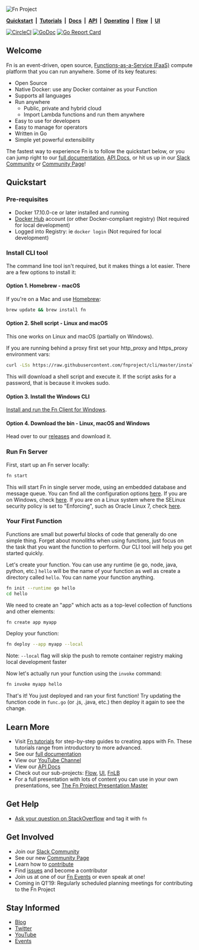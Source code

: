 <a id="top"></a>
![Fn Project](http://fnproject.io/images/fn-300x125.png)

**[Quickstart](https://github.com/fnproject/fn#quickstart)&nbsp; | &nbsp;[Tutorials](https://fnproject.io/tutorials)&nbsp; |  &nbsp;[Docs](https://github.com/fnproject/docs)&nbsp; | &nbsp;[API](http://petstore.swagger.io/?url=https://raw.githubusercontent.com/fnproject/fn/master/docs/swagger_v2.yml)&nbsp; | &nbsp;[Operating](https://github.com/fnproject/docs/blob/master/fn/README.md#for-operators)&nbsp; | &nbsp;[Flow](https://github.com/fnproject/flow)&nbsp; | &nbsp;[UI](https://github.com/fnproject/ui)**

[![CircleCI](https://circleci.com/gh/fnproject/fn.svg?style=svg&circle-token=6a62ac329bc5b68b484157fbe88df7612ffd9ea0)](https://circleci.com/gh/fnproject/fn) [![GoDoc](https://godoc.org/github.com/fnproject/fn?status.svg)](https://godoc.org/github.com/fnproject/fn)
[![Go Report Card](https://goreportcard.com/badge/github.com/fnproject/fn)](https://goreportcard.com/report/github.com/fnproject/fn)

## Welcome
Fn is an event-driven, open source, [Functions-as-a-Service (FaaS)](https://github.com/fnproject/docs/blob/master/fn/general/introduction.md) compute platform that you can run anywhere. Some of its key features:

* Open Source
* Native Docker: use any Docker container as your Function
* Supports all languages
* Run anywhere
  * Public, private and hybrid cloud
  * Import Lambda functions and run them anywhere
* Easy to use for developers
* Easy to manage for operators
* Written in Go
* Simple yet powerful extensibility

The fastest way to experience Fn is to follow the quickstart below, or you can jump right to our [full documentation](https://github.com/fnproject/docs), [API Docs](http://petstore.swagger.io/?url=https://raw.githubusercontent.com/fnproject/fn/master/docs/swagger_v2.yml), or hit us up in our [Slack Community](http://slack.fnproject.io) or [Community Page](https://github.com/fnproject/docs/blob/master/COMMUNITY.md)!


## Quickstart

### Pre-requisites

* Docker 17.10.0-ce or later installed and running
* [Docker Hub](https://hub.docker.com/) account (or other Docker-compliant registry) (Not required for local development)
* Logged into Registry: ie `docker login` (Not required for local development)

### Install CLI tool

The command line tool isn't required, but it makes things a lot easier. There are a few options to install it:

#### Option 1. Homebrew - macOS

If you're on a Mac and use [Homebrew](https://brew.sh/):

```sh
brew update && brew install fn
```

#### Option 2. Shell script - Linux and macOS

This one works on Linux and macOS (partially on Windows).

If you are running behind a proxy first set your http_proxy and https_proxy environment vars:

```sh
curl -LSs https://raw.githubusercontent.com/fnproject/cli/master/install | sh
```

This will download a shell script and execute it. If the script asks for a password, that is because it invokes sudo.

#### Option 3. Install the Windows CLI
[Install and run the Fn Client for Windows](https://github.com/fnproject/docs/blob/master/fn/develop/running-fn-client-windows.md).


#### Option 4. Download the bin - Linux, macOS and Windows
Head over to our [releases](https://github.com/fnproject/cli/releases) and download it.


### Run Fn Server

First, start up an Fn server locally:

```sh
fn start
```

This will start Fn in single server mode, using an embedded database and message queue. You can find all the
configuration options [here](https://github.com/fnproject/docs/blob/master/fn/operate/options.md). If you are on Windows, check [here](https://github.com/fnproject/docs/blob/master/fn/operate/windows.md).
If you are on a Linux system where the SELinux security policy is set to "Enforcing", such as Oracle Linux 7, check
[here](https://github.com/fnproject/docs/blob/master/fn/operate/selinux.md).

### Your First Function

Functions are small but powerful blocks of code that generally do one simple thing. Forget about monoliths when using functions, just focus on the task that you want the function to perform. Our CLI tool will help you get started quickly.

Let's create your function. You can use any runtime (ie go, node, java, python, etc.) `hello` will be the name of your function as well as create a directory called `hello`. You can name your function anything.

```sh
fn init --runtime go hello
cd hello
```

We need to create an "app" which acts as a top-level collection of functions and other elements:

```sh
fn create app myapp
```

Deploy your function: 

```sh
fn deploy --app myapp --local
```

Note: `--local` flag will skip the push to remote container registry making local development faster

Now let's actually run your function using the `invoke` command:

```sh
fn invoke myapp hello
```

That's it! You just deployed and ran your first function! Try updating the function code in `func.go` (or .js, .java, etc.) then deploy it again to see the change.

## Learn More

* Visit [Fn tutorials](http://fnproject.io/tutorials) for step-by-step guides to creating apps with Fn. These tutorials range from introductory to more advanced.
* See our [full documentation](https://github.com/fnproject/docs)
* View our [YouTube Channel](https://www.youtube.com/channel/UCo3fJqEGRx9PW_ODXk3b1nw)
* View our [API Docs](http://petstore.swagger.io/?url=https://raw.githubusercontent.com/fnproject/fn/master/docs/swagger_v2.yml)
* Check out our sub-projects: [Flow](https://github.com/fnproject/flow), [UI](https://github.com/fnproject/ui), [FnLB](https://github.com/fnproject/lb)
* For a full presentation with lots of content you can use in your own presentations, see [The Fn Project Presentation Master](http://deck.fnproject.io)


## Get Help

* [Ask your question on StackOverflow](https://stackoverflow.com/questions/tagged/fn) and tag it with `fn`

## Get Involved

* Join our [Slack Community](http://slack.fnproject.io)
* See our new [Community Page](https://github.com/fnproject/docs/blob/master/community/)
* Learn how to [contribute](https://github.com/fnproject/docs/blob/master/community/CONTRIBUTING.md)
* Find [issues](https://github.com/fnproject/fn/issues) and become a contributor
* Join us at one of our [Fn Events](http://events.fnproject.io) or even speak at one!
* Coming in Q1'19: Regularly scheduled planning meetings for contributing to the Fn Project

## Stay Informed

* [Blog](https://medium.com/fnproject)
* [Twitter](https://twitter.com/fnproject)
* [YouTube](https://www.youtube.com/channel/UCo3fJqEGRx9PW_ODXk3b1nw)
* [Events](http://events.fnproject.io)
